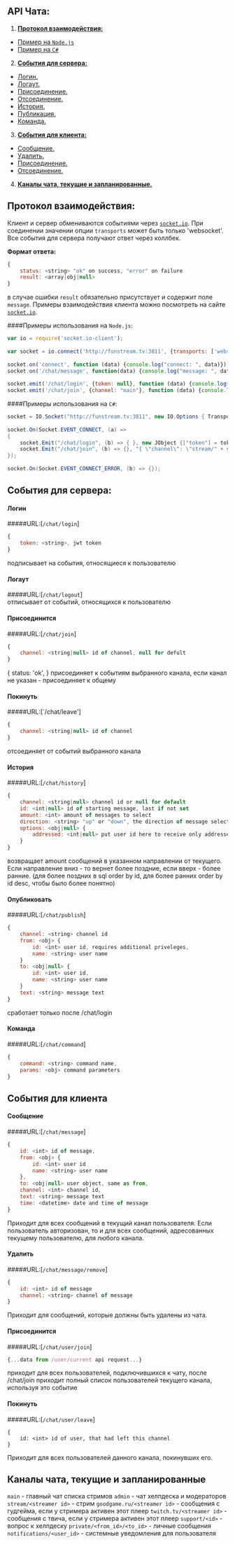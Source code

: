 API Чата:
------------------
1. [**Протокол взаимодействия:**](#Протокол-взаимодействия)  
  - [Пример на `Node.js`](#Примеры-использования-на-nodejs)
  - [Пример на `C#`](#Примеры-использования-на-c)
2. [**События для сервера:**](#События-для-сервера)  
  - [Логин.](#Логин)
  - [Логаут.](#Логаут)
  - [Присоединение.](#Присоединение)
  - [Отсоединение.](#Отсоединение)
  - [История.](#История)
  - [Публикация.](#Публикация)
  - [Команда.](#Команда)
3. [**События для клиента:**](#События-для-клиента)
  - [Сообщение.](#Сообщение) 
  - [Удалить.](#Удалить)
  - [Присоединение.](#Присоединение)  
  - [Отсоединение.](#Отсоединение)
4. [**Каналы чата, текущие и запланированные.**](#Каналы-чата-текущие-и-запланированные)
  
## Протокол взаимодействия:

Клиент и сервер обмениваются событиями через [`socket.io`](http://socket.io/). 
При соединении значении опции `transports` может быть только 'websocket'.
Все события для сервера получают ответ через коллбек.

**Формат ответа:**
```js
{
    status: <string> "ok" on success, "error" on failure
    result: <array|obj|null>
}
```
в случае ошибки `result` обязательно присутствует и содержит поле `message`.
Примеры взаимодействия клиента можно посмотреть на сайте [`socket.io`](http://socket.io/). 

####Примеры использования на `Node.js`:

```js
var io = require('socket.io-client');
 
var socket = io.connect('http://funstream.tv:3811', {transports: ['websocket']});
 
socket.on('connect', function (data) {console.log("connect: ", data)});
socket.on('/chat/message', function(data) {console.log("message: ", data)});
 
socket.emit('/chat/login', {token: null}, function (data) {console.log("login: ", data)});
socket.emit('/chat/join', {channel: "main"}, function (data) {console.log("chat: ", data)});
```

####Примеры использования на `C#`:
```C#
socket = IO.Socket("http://funstream.tv:3811", new IO.Options { Transports = ImmutableList.Create("websocket") });
 
socket.On(Socket.EVENT_CONNECT, (a) =>
{
    socket.Emit("/chat/login", (b) => { }, new JObject {["token"] = token });
    socket.Emit("/chat/join", (b) => {}, "{ \"channel\": \"stream/" + streamerID + "\"}");
});
 
socket.On(Socket.EVENT_CONNECT_ERROR, (b) => {});
```
 
## События для сервера:

#### Логин  
#####URL:[`/chat/login`]  
```js
{
    token: <string>, jwt token
}
```

подписывает на события, относящиеся к пользователю
 
#### Логаут  
#####URL:[`/chat/logout`]  
отписывает от событий, относящихся к пользователю  

#### Присоединится  
#####URL:[`/chat/join`]  
```js
{
    channel: <string|null> id of channel, null for defult
}
``` 
{
    status: 'ok',
}
присоединяет к событиям выбранного канала, если канал не указан - присоединяет к общему

#### Покинуть  
#####URL:[`/chat/leave']  
```js
{
    channel: <string|null> id of channel
}
```
отсоединяет от событий выбранного канала

#### История   
#####URL:[`/chat/history`]  
```js
{
    channel: <string|null> channel id or null for default
    id: <int|null> id of starting message, last if not set
    amount: <int> amount of messages to select
    direction: <string> "up" or "down", the direction of message selection
    options: <obj|null> {
        addressed: <int|null> put user id here to receive only addressed+user messages or all messages
    }
}
```
возвращает amount сообщений в указанном направлении от текущего. Если направление вниз - то вернет более 
поздние, если вверх - более ранние.
(для более поздних в sql order by id, для более ранних order by id desc, чтобы было более понятно)

#### Опубликовать  
#####URL:[`/chat/publish`]  
```js
{
    channel: <string> channel id
    from: <obj> {
        id: <int> user id, requires additional priveleges,
        name: <string> user name
    }
    to: <obj|null> {
        id: <int> user id,
        name: <string> user name
    }
    text: <string> message text   
}
```
сработает только после /chat/login

#### Команда  
#####URL:[`/chat/command`]  
```js
{
    command: <string> command name,
    params: <obj> command parameters
}
```
 
## События для клиента

#### Сообщение  
#####URL:[`/chat/message`]  
```js
{
    id: <int> id of message,
    from: <obj> {
        id: <int> user id
        name: <string> user name
    },
    to: <obj|null> user object, same as from,
    channel: <int> channel id,
    text: <string> message text
    time: <datetime> date and time of message
}
```
Приходит для всех сообщений в текущий канал пользователя. Если пользователь авторизован, то и для всех сообщений, адресованных текущему пользователю, для любого канала.

#### Удалить  
#####URL:[`/chat/message/remove`]  
```js
{ 
    id: <int> id of message
    channel: <string> channel of message
}
```
Приходит для сообщений, которые должны быть удалены из чата.

#### Присоединится  
#####URL:[`/chat/user/join`]  
```js
{...data from /user/current api request...}
```
приходит для всех пользователей, подключившихся к чату, после /chat/join приходит полный список пользователей текущего канала, используя это событие

#### Покинуть  
#####URL:[`/chat/user/leave`]  
```
{
    id: <int> id of user, that had left this channel
}
```
Приходит для всех пользователей данного канала, покинувших его.

## Каналы чата, текущие и запланированные

```main``` - главный чат списка стримов
```admin``` - чат хелпдеска и модераторов
```stream/<streamer id>``` - стрим
```goodgame.ru/<streamer id>``` - сообщения с гудгейма, если у стримера активен этот плеер
```twitch.tv/<streamer id>``` - сообщения с твича, если у стримера активен этот плеер
```support/<id>``` - вопрос к хелпдеску
```private/<from_id>/<to_id>``` - личные сообщения
```notifications/<user_id>``` - системные уведомления для пользователя
